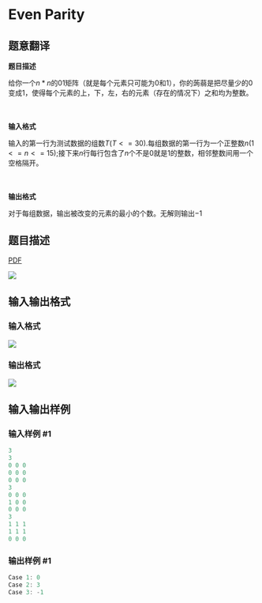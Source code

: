 # Even Parity

## 题意翻译

**题目描述**

给你一个$n*n$的$01$矩阵（就是每个元素只可能为$0$和$1$），你的蒟蒻是把尽量少的$0$变成$1$，使得每个元素的上，下，左，右的元素（存在的情况下）之和均为整数。

　

**输入格式**

输入的第一行为测试数据的组数$T(T<=30)$.每组数据的第一行为一个正整数$n(1<=n<=15)$;接下来$n$行每行包含了$n$个不是$0$就是$1$的整数，相邻整数间用一个空格隔开。

　

**输出格式**

对于每组数据，输出被改变的元素的最小的个数。无解则输出$-1$

## 题目描述

[problemUrl]: https://uva.onlinejudge.org/index.php?option=com_onlinejudge&Itemid=8&category=26&page=show_problem&problem=2459

[PDF](https://uva.onlinejudge.org/external/114/p11464.pdf)

![](https://cdn.luogu.com.cn/upload/vjudge_pic/UVA11464/bceb7090c748f3e4ff9ed8ca97fa3ecd7b635348.png)

## 输入输出格式

### 输入格式

![](https://cdn.luogu.com.cn/upload/vjudge_pic/UVA11464/3e609d145c46b29d28dd750719dc5c46220e5054.png)

### 输出格式

![](https://cdn.luogu.com.cn/upload/vjudge_pic/UVA11464/6b28873de557f79199cab9492b93ce644840296a.png)

## 输入输出样例

### 输入样例 #1

```cpp
3
3
0 0 0
0 0 0
0 0 0
3
0 0 0
1 0 0
0 0 0
3
1 1 1
1 1 1
0 0 0
```


### 输出样例 #1

```cpp
Case 1: 0
Case 2: 3
Case 3: -1
```


